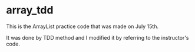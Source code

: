 # array_tdd

This is the ArrayList practice code that was made on July 15th.

It was done by TDD method and I modified it by referring to the instructor's code.
